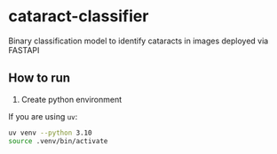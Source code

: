 # cataract-classifier
Binary classification model to identify cataracts in images deployed via FASTAPI

## How to run

1. Create python environment

If you are using `uv`:
```bash
uv venv --python 3.10
source .venv/bin/activate
```

